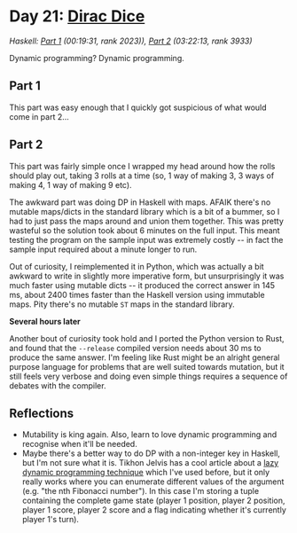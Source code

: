 # Day 21: [Dirac Dice](https://adventofcode.com/2021/day/21)
*Haskell: [Part 1](https://github.com/DestyNova/advent_of_code_2021/blob/main/day21/Part1.hs) (00:19:31, rank 2023)), [Part 2](https://github.com/DestyNova/advent_of_code_2021/blob/main/day21/Part2.hs) (03:22:13, rank 3933)*

Dynamic programming? Dynamic programming.

## Part 1
This part was easy enough that I quickly got suspicious of what would come in part 2...

## Part 2
This part was fairly simple once I wrapped my head around how the rolls should play out, taking 3 rolls at a time (so, 1 way of making 3, 3 ways of making 4, 1 way of making 9 etc).

The awkward part was doing DP in Haskell with maps. AFAIK there's no mutable maps/dicts in the standard library which is a bit of a bummer, so I had to just pass the maps around and union them together. This was pretty wasteful so the solution took about 6 minutes on the full input. This meant testing the program on the sample input was extremely costly -- in fact the sample input required about a minute longer to run.

Out of curiosity, I reimplemented it in Python, which was actually a bit awkward to write in slightly more imperative form, but unsurprisingly it was much faster using mutable dicts -- it produced the correct answer in 145 ms, about 2400 times faster than the Haskell version using immutable maps. Pity there's no mutable `ST` maps in the standard library.

__Several hours later__

Another bout of curiosity took hold and I ported the Python version to Rust, and found that the `--release` compiled version needs about 30 ms to produce the same answer. I'm feeling like Rust might be an alright general purpose language for problems that are well suited towards mutation, but it still feels very verbose and doing even simple things requires a sequence of debates with the compiler.

## Reflections

* Mutability is king again. Also, learn to love dynamic programming and recognise when it'll be needed.
* Maybe there's a better way to do DP with a non-integer key in Haskell, but I'm not sure what it is. Tikhon Jelvis has a cool article about a [lazy dynamic programming technique](https://jelv.is/blog/Lazy-Dynamic-Programming/) which I've used before, but it only really works where you can enumerate different values of the argument (e.g. "the nth Fibonacci number"). In this case I'm storing a tuple containing the complete game state (player 1 position, player 2 position, player 1 score, player 2 score and a flag indicating whether it's currently player 1's turn).
